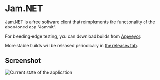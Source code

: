 # Jam.NET

Jam.NET is a free software client that reimplements the functionality of the abandoned app "Jammit".

For bleeding-edge testing, you can download builds from [Appveyor](https://ci.appveyor.com/project/maxton/jam-net/build/artifacts).

More stable builds will be released periodically in [the releases tab](https://github.com/maxton/Jam.NET/releases).

## Screenshot

![Current state of the application](https://i.imgur.com/C9FPcKz.png)
